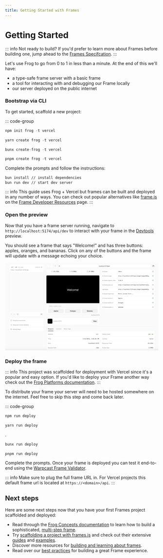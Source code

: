 ```yaml
---
title: Getting Started with Frames
---
```


# Getting Started

::: info Not ready to build?
If you'd prefer to learn more about Frames before building one, jump ahead to the [Frames Specifcation](./spec).
:::

Let's use Frog to go from 0 to 1 in less than a minute. At the end of this we'll have:

- a type-safe frame server with a basic frame
- a tool for interacting with and debugging our Frame locally
- our server deployed on the public internet

### Bootstrap via CLI

To get started, scaffold a new project:

::: code-group

```ts [npm]
npm init frog -t vercel
```

```ts [yarn]
yarn create frog -t vercel
```

```ts [bun]
bunx create-frog -t vercel
```

```ts [pnpm]
pnpm create frog -t vercel
```

Complete the prompts and follow the instructions:

```
bun install // install dependencies
bun run dev // start dev server
```

::: info
This guide uses Frog + Vercel but frames can be built and deployed in any
number of ways. You can check out popular alternatives like [frame.js](https://framesjs.org/)
on the [Frame Developer Resources](./resources) page.
:::

### Open the preview

Now that you have a frame server running, navigate to
`http://localhost:5174/api/dev` to interact with your frame in the
[Devtools](https://frog.fm/concepts/devtools) preview.

You should see a frame that says "Welcome!" and has three buttons: apples,
oranges, and bananas. Click on any of the buttons and the frame will update
with a message echoing your choice.

![Frog Frame Preview](./frog_frame_preview.png)

### Deploy the frame

::: info
This project was scaffolded for deployment with Vercel since it's a popular and
easy option. If you'd like to deploy your Frame another way check out the [Frog
Platforms documentation](https://frog.fm/platforms/bun).
:::

To distribute your frame your server will need to be hosted somewhere on the
internet. Feel free to skip this step and come back later.

::: code-group

```ts [npm]
npm run deploy
```

```ts [yarn]
yarn run deploy
```

.

```ts [bun]
bunx run deploy
```

```ts [pnpm]
pnpm run deploy
```

Complete the prompts. Once your frame is deployed you can test it end-to-end
using the [Warpcast Frame Validator](https://warpcast.com/~/developers/frames).

::: info
Make sure to plug the full frame URL in. For Vercel projects this default frame
url is located at `https://<domain>/api`.
:::

## Next steps

Here are some next steps now that you have your first Frames project scaffolded
and deployed:

- Read through the [Frog Concepts
  documentation](https://frog.fm/concepts/overview) to learn how to build a
  sophisticated, [multi-step frame](https://frog.fm/concepts/routing).
- Try [scaffolding a project with
  frames.js](https://framesjs.org/guides/create-frame) and check out their
  extensive [guides](https://framesjs.org/guides/create-frame) and
  [examples](https://framesjs.org/examples/basic).
- Discover more resources for [building and learning about frames](./resources).
- Read over our [best practices](./best-practices) for building a great Frame experience.
